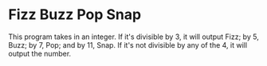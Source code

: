 # Fizz Buzz Pop Snap

This program takes in an integer. If it's divisible by 3, it will output Fizz; by 5, Buzz; by 7, Pop; and by 11, Snap. If it's not divisible by any of the 4, it will output the number.
